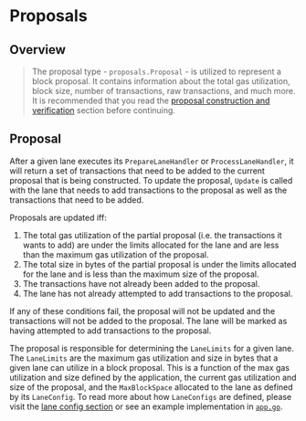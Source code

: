 # Proposals

## Overview

> The proposal type - `proposals.Proposal` - is utilized to represent a block proposal. It contains information about the total gas utilization, block size, number of transactions, raw transactions, and much more. It is recommended that you read the [proposal construction and verification](../../abci/README.md) section before continuing.

## Proposal

After a given lane executes its `PrepareLaneHandler` or `ProcessLaneHandler`, it will return a set of transactions that need to be added to the current proposal that is being constructed. To update the proposal, `Update` is called with the lane that needs to add transactions to the proposal as well as the transactions that need to be added.

Proposals are updated iff:

1. The total gas utilization of the partial proposal (i.e. the transactions it wants to add) are under the limits allocated for the lane and are less than the maximum gas utilization of the proposal.
2. The total size in bytes of the partial proposal is under the limits allocated for the lane and is less than the maximum size of the proposal.
3. The transactions have not already been added to the proposal.
4. The lane has not already attempted to add transactions to the proposal.

If any of these conditions fail, the proposal will not be updated and the transactions will not be added to the proposal. The lane will be marked as having attempted to add transactions to the proposal.

The proposal is responsible for determining the `LaneLimits` for a given lane. The `LaneLimits` are the maximum gas utilization and size in bytes that a given lane can utilize in a block proposal. This is a function of the max gas utilization and size defined by the application, the current gas utilization and size of the proposal, and the `MaxBlockSpace` allocated to the lane as defined by its `LaneConfig`. To read more about how `LaneConfigs` are defined, please visit the [lane config section](../base/README.md#laneconfig) or see an example implementation in [`app.go`](../../tests/app/app.go).

